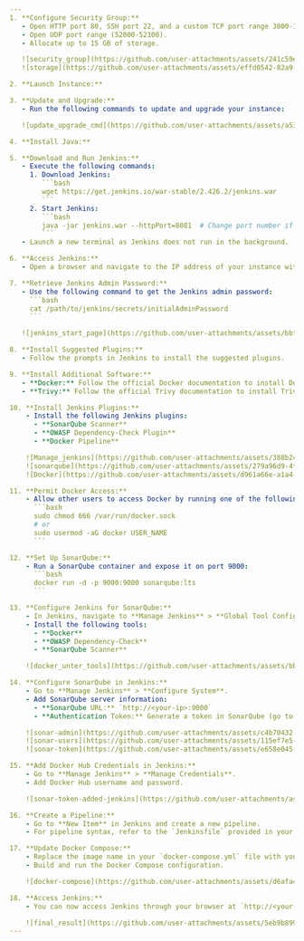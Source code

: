```yaml
---
1. **Configure Security Group:**
   - Open HTTP port 80, SSH port 22, and a custom TCP port range 3000-10000.
   - Open UDP port range (52000-52100).
   - Allocate up to 15 GB of storage.

   ![security_group](https://github.com/user-attachments/assets/241c59e8-5613-4227-bbc8-7f9642ce7915)
   ![storage](https://github.com/user-attachments/assets/effd0542-82a9-4c2d-911e-2f99b7623a6e)

2. **Launch Instance:**

3. **Update and Upgrade:**
   - Run the following commands to update and upgrade your instance:

   ![update_upgrade_cmd](https://github.com/user-attachments/assets/a537d7ae-26d0-4151-9e68-cf289a504bff)

4. **Install Java:**

5. **Download and Run Jenkins:**
   - Execute the following commands:
     1. Download Jenkins:
        ```bash
        wget https://get.jenkins.io/war-stable/2.426.2/jenkins.war
        ```
     2. Start Jenkins:
        ```bash
        java -jar jenkins.war --httpPort=8081  # Change port number if needed
        ```
   - Launch a new terminal as Jenkins does not run in the background.

6. **Access Jenkins:**
   - Open a browser and navigate to the IP address of your instance with the port you selected (e.g., `http://<your-ip>:8081`).

7. **Retrieve Jenkins Admin Password:**
   - Use the following command to get the Jenkins admin password:
     ```bash
     cat /path/to/jenkins/secrets/initialAdminPassword
     ```

   ![jenkins_start_page](https://github.com/user-attachments/assets/bbfe63b6-b960-41e5-a2c5-251905c73d64)

8. **Install Suggested Plugins:**
   - Follow the prompts in Jenkins to install the suggested plugins.

9. **Install Additional Software:**
   - **Docker:** Follow the official Docker documentation to install Docker.
   - **Trivy:** Follow the official Trivy documentation to install Trivy.

10. **Install Jenkins Plugins:**
    - Install the following Jenkins plugins:
      - **SonarQube Scanner**
      - **OWASP Dependency-Check Plugin**
      - **Docker Pipeline**

    ![Manage_jenkins](https://github.com/user-attachments/assets/388b2486-ef4b-4c16-a194-86ee24f3deab)
    ![sonarqube](https://github.com/user-attachments/assets/279a96d9-4fdd-4593-8ffe-1b42b9a4ee60)
    ![Docker](https://github.com/user-attachments/assets/d961a66e-a1a4-4465-8843-6192b23717c3)

11. **Permit Docker Access:**
    - Allow other users to access Docker by running one of the following commands:
      ```bash
      sudo chmod 666 /var/run/docker.sock
      # or
      sudo usermod -aG docker USER_NAME
      ```

12. **Set Up SonarQube:**
    - Run a SonarQube container and expose it on port 9000:
      ```bash
      docker run -d -p 9000:9000 sonarqube:lts
      ```

13. **Configure Jenkins for SonarQube:**
    - In Jenkins, navigate to **Manage Jenkins** > **Global Tool Configuration**.
    - Install the following tools:
      - **Docker**
      - **OWASP Dependency-Check**
      - **SonarQube Scanner**

    ![docker_unter_tools](https://github.com/user-attachments/assets/bb755c76-c5e4-4170-86ff-b4f791c95a5f)

14. **Configure SonarQube in Jenkins:**
    - Go to **Manage Jenkins** > **Configure System**.
    - Add SonarQube server information:
      - **SonarQube URL:** `http://<your-ip>:9000`
      - **Authentication Token:** Generate a token in SonarQube (go to **Administration** > **Security** > **Users** > **Generate Token**) and paste it in Jenkins under **SonarQube servers**.

    ![sonar-admin](https://github.com/user-attachments/assets/c4b70432-fc00-48eb-96eb-0624b512841f)
    ![sonar-users](https://github.com/user-attachments/assets/115ef7e5-5b4a-4809-ad61-b9b78a6dd3cf)
    ![sonar-token](https://github.com/user-attachments/assets/e658e045-1529-4080-ac4b-d043942bf541)

15. **Add Docker Hub Credentials in Jenkins:**
    - Go to **Manage Jenkins** > **Manage Credentials**.
    - Add Docker Hub username and password.

    ![sonar-token-added-jenkins](https://github.com/user-attachments/assets/a6e754ff-198f-4c7a-8b8c-550017c55ef4)

16. **Create a Pipeline:**
    - Go to **New Item** in Jenkins and create a new pipeline.
    - For pipeline syntax, refer to the `Jenkinsfile` provided in your repository.

17. **Update Docker Compose:**
    - Replace the image name in your `docker-compose.yml` file with your Docker image name.
    - Build and run the Docker Compose configuration.

    ![docker-compose](https://github.com/user-attachments/assets/d6afa4af-debe-4f19-8082-0a0c233a5869)

18. **Access Jenkins:**
    - You can now access Jenkins through your browser at `http://<your-ip>:8080`.

    ![final_result](https://github.com/user-attachments/assets/5eb9b899-ca91-4dc5-8d73-622d9d0ad756)
---
```

